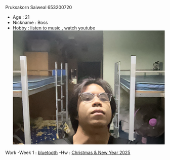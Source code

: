 Pruksakorn Saiweal 653200720

- Age : 21
- Nickname : Boss
- Hobby : listen to music , watch youtube
![Boss](/Image/IMG_1888.jpeg)

Work
-Week 1 : [bluetooth](https://zozimboii.github.io/bluetooth)
-Hw : [Christmas & New Year 2025](https://zozimboii.github.io/Christmas_&_New_Year_2025)
